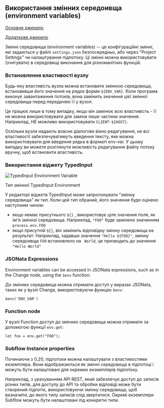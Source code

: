 ## Використання змінних середоивща (environment variables)

[Основне джерело](https://nodered.org/docs/user-guide/environment-variables)

[Додаткове джерело](https://github.com/node-red/node-red/wiki/Design:-Using-environment-variables)

Змінні середовища (environment variables) -- це конфігураційні змінні, які задаються у файлі  `settings.json` безпосередньо, або через "Project Settings" чи налаштування підпотоку. Ці змінні можна використовувати (зчитувати) в середовищі виконання для різноманітних функцій. 

### Встановлення властивості вузлу

Будь-яку властивість вузла можна встановити змінною середовища, встановивши його значення на рядок форми `${ENV_VAR}`. Коли програма виконує завантаження потоків, вона замінить значення цієї змінної середовища перед передачею її у вузол.

Це працює лише в тому випадку, якщо він замінює всю властивість - її не можна використовувати для заміни лише частини значення. Наприклад, *НЕ* можливо використовувати `CLIENT-${HOST}`.

Оскільки вузли надають власне діалогове вікно редагування, не всі властивості забезпечуватимуть введення тексту, яке можна використовувати для введення рядка в форматі env-var. У цьому випадку ви можете розглянути можливість редагування файлу потоку вручну, щоб встановити властивість.

### Використання віджету TypedInput

![TypedInput Environment Variable](https://nodered.org/docs/user-guide/editor/images/editor-typedInput-envvar-expanded.png)

Тип змінної TypedInput Environment 

У редакторі віджетв TypedInput може запропонувати "змінну середовища" як тип. Коли цей тип обраний, його значення буде оцінено наступним чином:

- якщо немає присутнього `${}` , використовує ціле значення поля, як ім'я змінної середовища. Наприклад, `"FOO"` буде замінено значенням `process.env.FOO`
- якщо присутній `${}`, він замінить відповідну змінну середовища на результат: Наприклад, задавши значення `"Hello ${FOO}"`, змінну середоивща `FOO` встановлено на ` World`, це призводить до значення  `"Hello World"`

### JSONata Expressions

Environment variables can be accessed in JSONata expressions, such as in the Change node, using the `$env` function:

До змінних середовища можна отримати доступ у виразах JSONata, таких як у вузлі Change, використовуючи функцію `$env`:

```
$env('ENV_VAR')
```

### Function node

У вузлі Function доступ до змінних середовища можна отримати за допомогою функції `env.get`:

```
let foo = env.get("FOO");
```

### Subflow Instance properties

Починаючи з 0,20, підпотоки можна налаштувати з властивостями екземпляра. Вони відображаються як змінні середовища в підпотоці і можуть бути налаштовані для окремих екзмеплярів підпотоку.

Наприклад, з урахуванням API REST, який забезпечує доступ до записів різних типів, для доступу до API та обробки відповіді може бути створений підпотік, використовуючи змінну середовища, щоб визначити, до якого типу записів слід звертатися. Окремі екземпляри Subflow можуть бути налаштовані під конкретні типи.